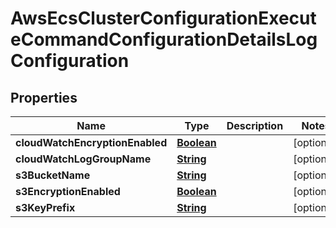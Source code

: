 

# AwsEcsClusterConfigurationExecuteCommandConfigurationDetailsLogConfiguration


## Properties

| Name | Type | Description | Notes |
|------------ | ------------- | ------------- | -------------|
|**cloudWatchEncryptionEnabled** | [**Boolean**](Boolean.md) |  |  [optional] |
|**cloudWatchLogGroupName** | [**String**](String.md) |  |  [optional] |
|**s3BucketName** | [**String**](String.md) |  |  [optional] |
|**s3EncryptionEnabled** | [**Boolean**](Boolean.md) |  |  [optional] |
|**s3KeyPrefix** | [**String**](String.md) |  |  [optional] |



